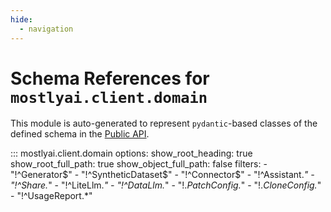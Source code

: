 ```yaml
---
hide:
  - navigation
---
```


# Schema References for `mostlyai.client.domain`

This module is auto-generated to represent `pydantic`-based classes of the defined schema in the [Public API](https://github.com/mostly-ai/mostly-openapi/blob/main/public-api.yaml).

::: mostlyai.client.domain
    options:
      show_root_heading: true
      show_root_full_path: true
      show_object_full_path: false
      filters:
        - "!^Generator$"
        - "!^SyntheticDataset$"
        - "!^Connector$"
        - "!^Assistant.*"
        - "!^Share.*"
        - "!^LiteLlm.*"
        - "!^DataLlm.*"
        - "!.*PatchConfig.*"
        - "!.*CloneConfig.*"
        - "!^UsageReport.*"
